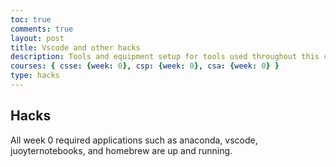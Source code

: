 ```yaml
---
toc: true
comments: true
layout: post
title: Vscode and other hacks
description: Tools and equipment setup for tools used throughout this class.
courses: { csse: {week: 0}, csp: {week: 0}, csa: {week: 0} }
type: hacks
---
```


## Hacks
All week 0 required applications such as anaconda, vscode, juoyternotebooks, and homebrew are up and running.


